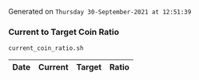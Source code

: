 Generated on `Thursday 30-September-2021 at 12:51:39`

### Current to Target Coin Ratio
`current_coin_ratio.sh`

Date|Current|Target|Ratio
---|---|---|---
